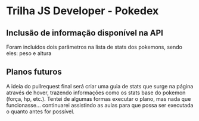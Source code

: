 # Trilha JS Developer - Pokedex

## Inclusão de informação disponível na API

Foram incluídos dois parâmetros na lista de stats dos pokemons, sendo eles: peso e altura

## Planos futuros

A ideia do pullrequest final será criar uma guia de stats que surge na página através de hover, trazendo informações como os stats base do pokemon (força, hp, etc.). Tentei de algumas formas executar o plano, mas nada que funcionasse... continuarei assistindo as aulas para que possa ser executada o quanto antes for possível.